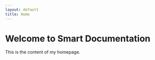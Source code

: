 ```yaml
---
layout: default
title: Home
---
```


# Welcome to Smart Documentation
This is the content of my homepage.
